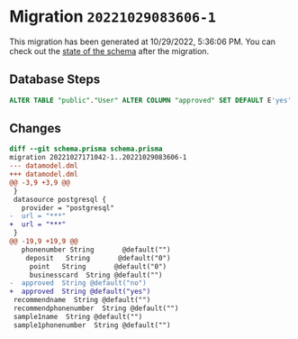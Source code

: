 # Migration `20221029083606-1`

This migration has been generated at 10/29/2022, 5:36:06 PM.
You can check out the [state of the schema](./schema.prisma) after the migration.

## Database Steps

```sql
ALTER TABLE "public"."User" ALTER COLUMN "approved" SET DEFAULT E'yes'
```

## Changes

```diff
diff --git schema.prisma schema.prisma
migration 20221027171042-1..20221029083606-1
--- datamodel.dml
+++ datamodel.dml
@@ -3,9 +3,9 @@
 }
 datasource postgresql {
   provider = "postgresql"
-  url = "***"
+  url = "***"
 }
@@ -19,9 +19,9 @@
   phonenumber String       @default("")
    deposit   String       @default("0")
     point   String       @default("0")
     businesscard  String @default("")
-  approved  String @default("no")
+  approved  String @default("yes")
 recommendname  String @default("")
 recommendphonenumber  String @default("")
 sample1name  String @default("")
 sample1phonenumber  String @default("")
```


